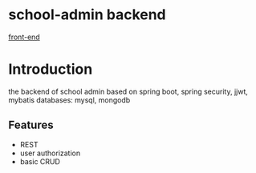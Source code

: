 # school-admin backend
[front-end](https://github.com/ech0o/school-admin-front)
# Introduction
the backend of school admin
based on spring boot, spring security, jjwt, mybatis
databases: mysql, mongodb

## Features
* REST
* user authorization
* basic CRUD
